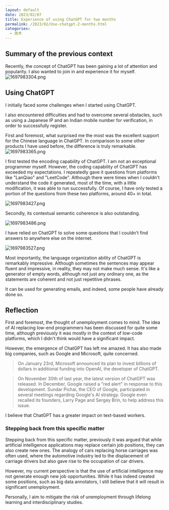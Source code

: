 ```yaml
---
layout: default
date: 2023/02/07
title: Experience of using ChatGPT for two months
permalink: /2023/02/Use-chatgpt-2-months.html
categories:
  - 技术
---
```


## Summary of the previous context

Recently, the concept of ChatGPT has been gaining a lot of attention and popularity. I also wanted to join in and experience it for myself.
![1697983304.png](https://hkcdn.yixiao.org/typecho/2023/10/22/1697983304.png?x-oss-process=style/sy)

## Using ChatGPT
I initially faced some challenges when I started using ChatGPT.

I also encountered difficulties and had to overcome several obstacles, such as using a Japanese IP and an Indian mobile number for verification, in order to successfully register.
<!-- more -->

First and foremost, what surprised me the most was the excellent support for the Chinese language in ChatGPT. In comparison to some other products I have used before, the difference is truly remarkable.
![1697983365.png](https://hkcdn.yixiao.org/typecho/2023/10/22/1697983365.png?x-oss-process=style/sy)

I first tested the encoding capability of ChatGPT.
I am not an exceptional programmer myself.
However, the coding capability of ChatGPT has exceeded my expectations. I repeatedly gave it questions from platforms like "LanQiao" and "LeetCode". Although there were times when I couldn't understand the code it generated, most of the time, with a little modification, it was able to run successfully. Of course, I have only tested a portion of the questions from these two platforms, around 40+ in total.

![1697983427.png](https://hkcdn.yixiao.org/typecho/2023/10/22/1697983427.png?x-oss-process=style/sy)

Secondly, its contextual semantic coherence is also outstanding.

![1697983486.png](https://hkcdn.yixiao.org/typecho/2023/10/22/1697983486.png?x-oss-process=style/sy)

I have relied on ChatGPT to solve some questions that I couldn't find answers to anywhere else on the internet.

![1697983527.png](https://hkcdn.yixiao.org/typecho/2023/10/22/1697983527.png?x-oss-process=style/sy)

Most importantly, the language organization ability of ChatGPT is remarkably impressive. Although sometimes the sentences may appear fluent and impressive, in reality, they may not make much sense. It's like a generator of empty words, although not just any ordinary one, as the statements are coherent and not just repetitive phrases.

It can be used for generating emails, and indeed, some people have already done so.

## Reflection
First and foremost, the thought of unemployment comes to mind. The idea of AI replacing low-end programmers has been discussed for quite some time, although previously it was mostly in the context of low-code platforms, which I didn't think would have a significant impact.


However, the emergence of ChatGPT has left me amazed. It has also made big companies, such as Google and Microsoft, quite concerned.

> On January 23rd, Microsoft announced its plan to invest billions of dollars in additional funding into OpenAI, the developer of ChatGPT.

>On November 30th of last year, the latest version of ChatGPT was released. In December, Google raised a "red alert" in response to this development. Sundar Pichai, the CEO of Google, participated in several meetings regarding Google's AI strategy. Google even recalled its founders, Larry Page and Sergey Brin, to help address this issue.


I believe that ChatGPT has a greater impact on text-based workers.

### Stepping back from this specific matter


Stepping back from this specific matter, previously it was argued that while artificial intelligence applications may replace certain job positions, they can also create new ones. The analogy of cars replacing horse carriages was often used, where the automotive industry led to the displacement of carriage drivers but also gave rise to the occupation of car drivers.

However, my current perspective is that the use of artificial intelligence may not generate enough new job opportunities. While it has indeed created some positions, such as big data annotators, I still believe that it will result in significant unemployment.

Personally, I aim to mitigate the risk of unemployment through lifelong learning and interdisciplinary studies.
